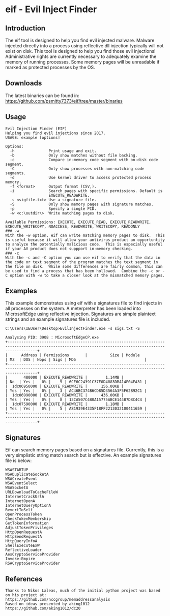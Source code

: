 # eif - Evil Inject Finder
## Introduction
The eif tool is designed to help you find evil injected malware.  Malware injected directly into a process using reflective dll injection typically will not exist on disk.  This tool is designed to help you find those evil injections!  Administrative rights are currently necessary to adequately examine the memory of running processes.  Some memory pages will be unreadable if marked as protected processes by the OS.
## Downloads
The latest binaries can be found in:
https://github.com/psmitty7373/eif/tree/master/binaries
## Usage
```
Evil Injection Finder (EIF)
Helping you find evil injections since 2017.
USAGE: example [options]

Options:
  -h               Print usage and exit.
  -b               Only show matches without file backing.
  -c               Compare in-memory code segment with on-disk code segment.
  -C               Only show processes with non-matching code segments.
  -d               Use kernel driver to access protected process memory.
  -f <format>      Output format (CSV,).
  -i               Search pages with specific permissions. Default is
                   EXECUTE_READWRITE.
  -s <sigfile.txt> Use a signature file.
  -S               Only show memory pages with signature matches.
  -p               Specify a single PID.
  -w <c:\outdir\>  Write matching pages to disk.

Available Permissions: EXECUTE, EXECUTE_READ, EXECUTE_READWRITE,
EXECUTE_WRITECOPY, NOACCESS, READWRITE, WRITECOPY, READONLY
### -w
With the -w option, eif can write matching memory pages to disk.  This is useful because it will allow your antivirus product an opportuntity to analyze the potentially malicious code.  This is especially useful if your AV product does not suppport in-memory checking.
### -c
With the -c and -C option you can use eif to verify that the data in the code or text segment of the program matches the text segment in the file on disk.  While some differences are fairly common, this can be used to find a process that has been hollowed.  Combine the -c or -C option with -w to take a closer look at the mismatched memory pages.
```
## Examples
This example demonstrates using eif with a signatures file to find injects in all processes on the system.  A meterpreter has been loaded into MicrosoftEdge using reflective injection.  Signatures are simple plaintext strings and an example signatures file is included.
```
C:\Users\IEUser\Desktop>EvilInjectFinder.exe -s sigs.txt -S

Analysing PID: 3908 : MicrosoftEdgeCP.exe
+---------------------------------------------------------------------------------------------------------------------------------------------------------+
|      Address | Permissions       |          Size | Module                                  | MZ  | DOS | Nops | Sigs | MD5                              |
+---------------------------------------------------------------------------------------------------------------------------------------------------------+
|       480000 | EXECUTE_READWRITE |        1.14MB |                                         | No  | Yes |   0% |    5 | 6CE6C24391C37E0D4883DBA14F04EA31 |
|  1dc06950000 | EXECUTE_READWRITE |      156.00KB |                                         | Yes | Yes |   0% |    3 | AC46BC374B6CD85D3564A3F5F62B92C1 |
|  1dc06990000 | EXECUTE_READWRITE |      436.00KB |                                         | Yes | Yes |   0% |    8 | 13CA507C4B0A15775ABCE144B7D8C4C4 |
|  1dc07590000 | EXECUTE_READWRITE |        1.18MB |                                         | Yes | Yes |   0% |    5 | A81939E4335F18FF2213032100411659 |
+---------------------------------------------------------------------------------------------------------------------------------------------------------+
```

## Signatures
Eif can search memory pages based on a signatures file.  Currently, this is a very simplistic string match search but is effective.  An example signatures file is below:
```
WSASTARTUP
WSADuplicateSocketA
WSACreateEvent
WSAEventSelect
WSASocketA
URLDownloadToCacheFileW
InternetCrackUrlA
InternetOpenA
InternetQueryOptionA
RevertToSelf
OpenProcessToken
CheckTokenMembership
GetTokenInformation
AdjustTokenPrivileges
HttpOpenRequestA
HttpSendRequestA
HttpQueryInfoA
ShellExecuteExW
ReflectiveLoader
AesCryptoServiceProvider
Invoke-Empire
RSACryptoServiceProvider
```
## References
```
Thanks to Nikos Laleas, much of the initial python project was based on his project at:
https://github.com/nccgroup/memaddressanalysis
Based on ideas presented by aking1012
https://github.com/aking1012/dc20
```
